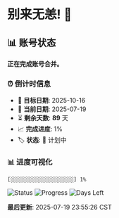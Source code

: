 # 别来无恙! 👋

## 📊 账号状态

**正在完成账号合并。**

### ⏰ 倒计时信息

- 🎯 **目标日期**: 2025-10-16
- 📅 **当前日期**: 2025-07-19  
- ⏳ **剩余天数**: **89** 天
- 📈 **完成进度**: 1%
- 🏷️ **状态**: 📅 计划中

### 📊 进度可视化

```
[░░░░░░░░░░░░░░░░░░░░] 1%
```

![Status](https://img.shields.io/badge/状态-计划中-blue)
![Progress](https://img.shields.io/badge/进度-1%25-blue)
![Days Left](https://img.shields.io/badge/剩余天数-89-orange)

**最后更新**: 2025-07-19 23:55:26 CST


